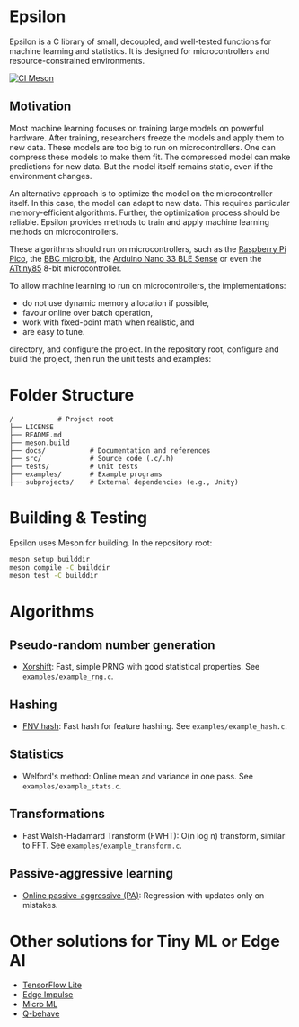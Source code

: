 # Epsilon

Epsilon is a C library of small, decoupled, and well-tested functions for machine learning and statistics. It is designed for microcontrollers and resource-constrained environments.

[![CI Meson](https://github.com/breuderink/epsilon/actions/workflows/ci_meson.yml/badge.svg)](https://github.com/breuderink/epsilon/actions/workflows/ci_meson.yml)

## Motivation
Most machine learning focuses on training large models on powerful hardware.
After training, researchers freeze the models and apply them to new data.
These models are too big to run on microcontrollers. One can compress these
models to make them fit. The compressed model can make predictions for new
data. But the model itself remains static, even if the environment changes.

An alternative approach is to optimize the model on the microcontroller
itself. In this case, the model can adapt to new data. This requires
particular memory-efficient algorithms. Further, the optimization process
should be reliable. Epsilon provides methods to train and apply machine
learning methods on microcontrollers.

These algorithms should run on microcontrollers, such as the
[Raspberry Pi Pico](https://www.raspberrypi.org/products/raspberry-pi-pico/),
the [BBC micro:bit](https://www.microbit.org), the 
[Arduino Nano 33 BLE Sense](https://store.arduino.cc/arduino-nano-33-ble-sense) 
or even the [ATtiny85](https://www.microchip.com/wwwproducts/en/attiny85)
8-bit microcontroller.

To allow machine learning to run on microcontrollers, the implementations:

- do not use dynamic memory allocation if possible,
- favour online over batch operation,
- work with fixed-point math when realistic, and
- are easy to tune.

directory, and configure the project. In the repository root, configure and
build the project, then run the unit tests and examples:

# Folder Structure

```
/           # Project root
├── LICENSE
├── README.md
├── meson.build
├── docs/           # Documentation and references
├── src/            # Source code (.c/.h)
├── tests/          # Unit tests
├── examples/       # Example programs
├── subprojects/    # External dependencies (e.g., Unity)
```

# Building & Testing
Epsilon uses Meson for building. In the repository root:

```bash
meson setup builddir
meson compile -C builddir
meson test -C builddir
```


# Algorithms

## Pseudo-random number generation
- [Xorshift](docs/marsaglia2003xrn.pdf): Fast, simple PRNG with good statistical properties. See `examples/example_rng.c`.

## Hashing
- [FNV hash](https://tools.ietf.org/html/draft-eastlake-fnv-17): Fast hash for feature hashing. See `examples/example_hash.c`.

## Statistics
- Welford's method: Online mean and variance in one pass. See `examples/example_stats.c`.

## Transformations
- Fast Walsh-Hadamard Transform (FWHT): O(n log n) transform, similar to FFT. See `examples/example_transform.c`.

## Passive-aggressive learning
- [Online passive-aggressive (PA)](docs/crammer2006opa.pdf): Regression with updates only on mistakes.


# Other solutions for Tiny ML or Edge AI
- [TensorFlow Lite](https://www.tensorflow.org/lite/)
- [Edge Impulse](https://www.edgeimpulse.com)
- [Micro ML](https://github.com/eloquentarduino/EloquentMicroML)
- [Q-behave](https://github.com/smigielski/q-behave)
